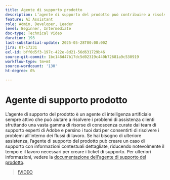```yaml
---
title: Agente di supporto prodotto
description: L’agente di supporto del prodotto può contribuire a risolvere i problemi sfruttando un’ampia gamma di risorse di conoscenza curate dai team di supporto esperti di Adobe e persino i tuoi dati. Se hai bisogno di ulteriore assistenza, l’agente di supporto del prodotto può ora creare un caso di supporto con informazioni contestuali dettagliate.
feature: AI Assistant
role: Admin, Developer, Leader
level: Beginner, Intermediate
doc-type: Technical Video
duration: 193
last-substantial-update: 2025-05-28T00:00:00Z
jira: KT-17231
exl-id: bff0d5f3-197c-422e-8d21-56d631729b46
source-git-commit: 1bc148d47b17dc5d02319c440b72681a9c530919
workflow-type: tm+mt
source-wordcount: '130'
ht-degree: 0%

---
```


# Agente di supporto prodotto

L’agente di supporto del prodotto è un agente di intelligenza artificiale sempre attivo che può aiutare a risolvere i problemi di assistenza clienti sfruttando una vasta gamma di risorse di conoscenza curate dai team di supporto esperti di Adobe e persino i tuoi dati per consentirti di risolvere i problemi all’interno dei flussi di lavoro. Se hai bisogno di ulteriore assistenza, l’agente di supporto del prodotto può creare un caso di supporto con informazioni contestuali dettagliate, riducendo notevolmente il tempo e il lavoro necessari per creare i ticket di supporto. Per ulteriori informazioni, vedere la [documentazione dell&#39;agente di supporto del prodotto](https://experienceleague.adobe.com/it/docs/experience-platform/ai-assistant/new-features/customer-support).

>[!VIDEO](https://video.tv.adobe.com/v/3443183/?learn=on&enablevpops)
